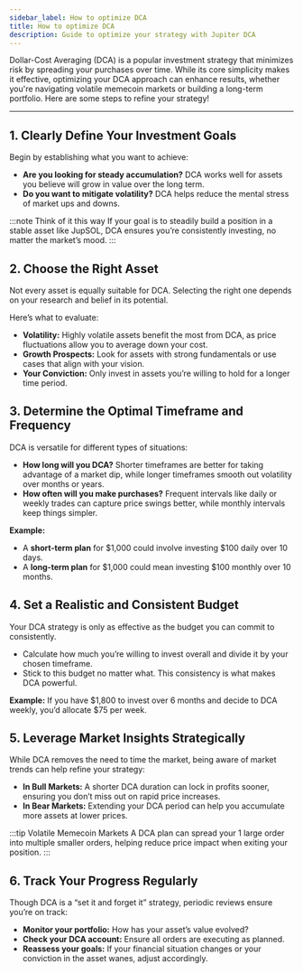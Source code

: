 ```yaml
---
sidebar_label: How to optimize DCA
title: How to optimize DCA
description: Guide to optimize your strategy with Jupiter DCA
---
```


<head>
    <title>Optimize DCA</title>
    <meta name="twitter:card" content="summary" />
</head>

Dollar-Cost Averaging (DCA) is a popular investment strategy that minimizes risk by spreading your purchases over time. While its core simplicity makes it effective, optimizing your DCA approach can enhance results, whether you're navigating volatile memecoin markets or building a long-term portfolio. Here are some steps to refine your strategy!

---

## 1. Clearly Define Your Investment Goals

Begin by establishing what you want to achieve:

- **Are you looking for steady accumulation?** DCA works well for assets you believe will grow in value over the long term.
- **Do you want to mitigate volatility?** DCA helps reduce the mental stress of market ups and downs.

:::note Think of it this way
If your goal is to steadily build a position in a stable asset like JupSOL, DCA ensures you’re consistently investing, no matter the market’s mood.
:::

## 2. Choose the Right Asset

Not every asset is equally suitable for DCA. Selecting the right one depends on your research and belief in its potential.

Here’s what to evaluate:

- **Volatility:** Highly volatile assets benefit the most from DCA, as price fluctuations allow you to average down your cost.
- **Growth Prospects:** Look for assets with strong fundamentals or use cases that align with your vision.
- **Your Conviction:** Only invest in assets you’re willing to hold for a longer time period.

## 3. Determine the Optimal Timeframe and Frequency

DCA is versatile for different types of situations:

- **How long will you DCA?** Shorter timeframes are better for taking advantage of a market dip, while longer timeframes smooth out volatility over months or years.
- **How often will you make purchases?** Frequent intervals like daily or weekly trades can capture price swings better, while monthly intervals keep things simpler.

**Example:** 
- A **short-term plan** for $1,000 could involve investing $100 daily over 10 days.
- A **long-term plan** for $1,000 could mean investing $100 monthly over 10 months.

## 4. Set a Realistic and Consistent Budget

Your DCA strategy is only as effective as the budget you can commit to consistently.

- Calculate how much you’re willing to invest overall and divide it by your chosen timeframe.
- Stick to this budget no matter what. This consistency is what makes DCA powerful.

**Example:** If you have $1,800 to invest over 6 months and decide to DCA weekly, you’d allocate $75 per week.

## 5. Leverage Market Insights Strategically

While DCA removes the need to time the market, being aware of market trends can help refine your strategy:

- **In Bull Markets:** A shorter DCA duration can lock in profits sooner, ensuring you don’t miss out on rapid price increases.
- **In Bear Markets:** Extending your DCA period can help you accumulate more assets at lower prices.

:::tip Volatile Memecoin Markets
A DCA plan can spread your 1 large order into multiple smaller orders, helping reduce price impact when exiting your position.
:::

## 6. Track Your Progress Regularly

Though DCA is a “set it and forget it” strategy, periodic reviews ensure you’re on track:

- **Monitor your portfolio:** How has your asset’s value evolved?
- **Check your DCA account:** Ensure all orders are executing as planned.
- **Reassess your goals:** If your financial situation changes or your conviction in the asset wanes, adjust accordingly.
